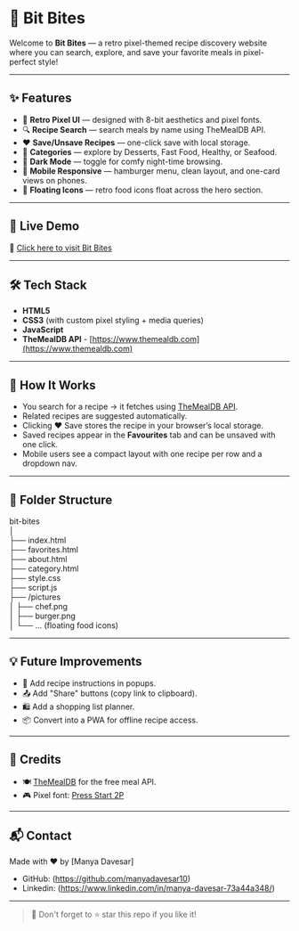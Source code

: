 # 🍕 Bit Bites

Welcome to **Bit Bites** — a retro pixel-themed recipe discovery website where you can search, explore, and save your favorite meals in pixel-perfect style!


---

## ✨ Features

- 🎨 **Retro Pixel UI** — designed with 8-bit aesthetics and pixel fonts.
- 🔍 **Recipe Search** — search meals by name using TheMealDB API.
- ❤️ **Save/Unsave Recipes** — one-click save with local storage.
- 🍴 **Categories** — explore by Desserts, Fast Food, Healthy, or Seafood.
- 🌙 **Dark Mode** — toggle for comfy night-time browsing.
- 📱 **Mobile Responsive** — hamburger menu, clean layout, and one-card views on phones.
- 🎈 **Floating Icons** — retro food icons float across the hero section.

---

## 🚀 Live Demo

🔗 [Click here to visit Bit Bites](https://bit-bites.netlify.app/)

---
## 🛠️ Tech Stack

- **HTML5**
- **CSS3** (with custom pixel styling + media queries)
- **JavaScript**
- **TheMealDB API** - [https://www.themealdb.com](https://www.themealdb.com)

---

## 🧠 How It Works

- You search for a recipe → it fetches using [TheMealDB API](https://www.themealdb.com/api.php).
- Related recipes are suggested automatically.
- Clicking ❤️ Save stores the recipe in your browser’s local storage.
- Saved recipes appear in the **Favourites** tab and can be unsaved with one click.
- Mobile users see a compact layout with one recipe per row and a dropdown nav.

---

## 📁 Folder Structure
bit-bites<br>
│<br>
├── index.html<br>
├── favorites.html<br>
├── about.html<br>
├── category.html<br>
├── style.css<br>
├── script.js<br>
├── /pictures<br>
│ ├── chef.png<br>
│ ├── burger.png<br>
│ └── ... (floating food icons)<br>

---

## 💡 Future Improvements

- 📝 Add recipe instructions in popups.
- 📤 Add "Share" buttons (copy link to clipboard).
- 🛍️ Add a shopping list planner.
- 📦 Convert into a PWA for offline recipe access.

---

## 🙌 Credits

- 🍽️ [TheMealDB](https://www.themealdb.com) for the free meal API.
- 🎮 Pixel font: [Press Start 2P](https://fonts.google.com/specimen/Press+Start+2P)

---

## 📬 Contact

Made with ❤️ by [Manya Davesar]

- GitHub: (https://github.com/manyadavesar10)
- Linkedin: (https://www.linkedin.com/in/manya-davesar-73a44a348/)

---

> 💾 Don't forget to ⭐ star this repo if you like it!

